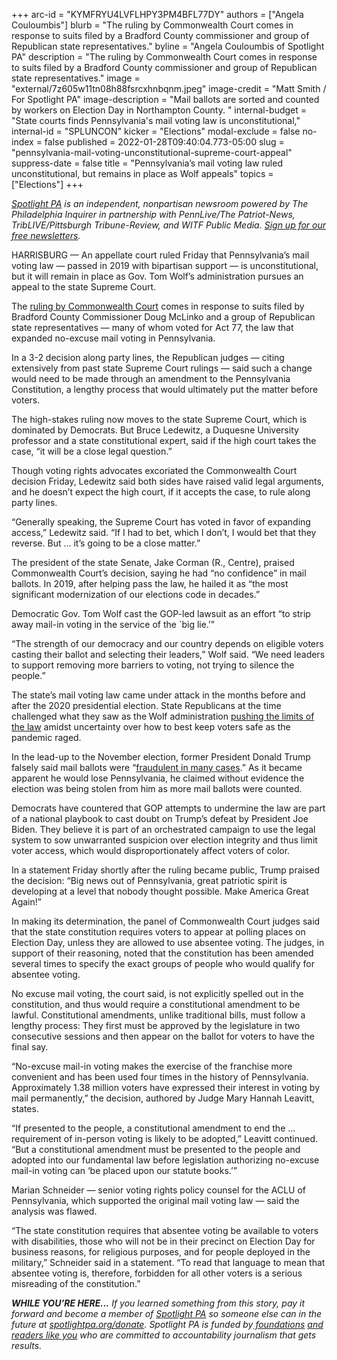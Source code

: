 +++
arc-id = "KYMFRYU4LVFLHPY3PM4BFL77DY"
authors = ["Angela Couloumbis"]
blurb = "The ruling by Commonwealth Court comes in response to suits filed by a Bradford County commissioner and group of Republican state representatives."
byline = "Angela Couloumbis of Spotlight PA"
description = "The ruling by Commonwealth Court comes in response to suits filed by a Bradford County commissioner and group of Republican state representatives."
image = "external/7z605w11tn08h88fsrcxhnbqnm.jpeg"
image-credit = "Matt Smith / For Spotlight PA"
image-description = "Mail ballots are sorted and counted by workers on Election Day in Northampton County. "
internal-budget = "State courts finds Pennsylvania's mail voting law is unconstitutional,"
internal-id = "SPLUNCON"
kicker = "Elections"
modal-exclude = false
no-index = false
published = 2022-01-28T09:40:04.773-05:00
slug = "pennsylvania-mail-voting-unconstitutional-supreme-court-appeal"
suppress-date = false
title = "Pennsylvania’s mail voting law ruled unconstitutional, but remains in place as Wolf appeals"
topics = ["Elections"]
+++

<a href="https://www.spotlightpa.org/"><i>Spotlight PA</i></a><i> is an independent, nonpartisan newsroom powered by The Philadelphia Inquirer in partnership with PennLive/The Patriot-News, TribLIVE/Pittsburgh Tribune-Review, and WITF Public Media. </i><a href="https://www.spotlightpa.org/newsletters"><i>Sign up for our free newsletters</i></a><i>.</i>

HARRISBURG — An appellate court ruled Friday that Pennsylvania’s mail voting law — passed in 2019 with bipartisan support — is unconstitutional, but it will remain in place as Gov. Tom Wolf’s administration pursues an appeal to the state Supreme Court.

The <a href="https://www.pacourts.us/assets/opinions/Commonwealth/out/244MD21_1-28-22.pdf?cb=1" target="_blank">ruling by Commonwealth Court</a> comes in response to suits filed by Bradford County Commissioner Doug McLinko and a group of Republican state representatives — many of whom voted for Act 77, the law that expanded no-excuse mail voting in Pennsylvania.

In a 3-2 decision along party lines, the Republican judges — citing extensively from past state Supreme Court rulings — said such a change would need to be made through an amendment to the Pennsylvania Constitution, a lengthy process that would ultimately put the matter before voters.

<script src="https://www.spotlightpa.org/embed.js" async></script><div data-spl-embed-version="1" data-spl-src="https://www.spotlightpa.org/embeds/newsletter/"></div>

The high-stakes ruling now moves to the state Supreme Court, which is dominated by Democrats. But Bruce Ledewitz, a Duquesne University professor and a state constitutional expert, said if the high court takes the case, “it will be a close legal question.”

Though voting rights advocates excoriated the Commonwealth Court decision Friday, Ledewitz said both sides have raised valid legal arguments, and he doesn’t expect the high court, if it accepts the case, to rule along party lines.

“Generally speaking, the Supreme Court has voted in favor of expanding access,” Ledewitz said. “If I had to bet, which I don’t, I would bet that they reverse. But … it’s going to be a close matter.”

The president of the state Senate, Jake Corman (R., Centre), praised Commonwealth Court’s decision, saying he had “no confidence” in mail ballots. In 2019, after helping pass the law, he hailed it as “the most significant modernization of our elections code in decades.”

Democratic Gov. Tom Wolf cast the GOP-led lawsuit as an effort “to strip away mail-in voting in the service of the `big lie.’”

“The strength of our democracy and our country depends on eligible voters casting their ballot and selecting their leaders,” Wolf said. “We need leaders to support removing more barriers to voting, not trying to silence the people.”

The state’s mail voting law came under attack in the months before and after the 2020 presidential election. State Republicans at the time challenged what they saw as the<b> </b>Wolf administration <a href="https://www.spotlightpa.org/news/2020/12/pennsylvania-election-2020-act-77-mail-voting-republican-audit/" target="_blank">pushing the limits of the law</a> amidst uncertainty over how to best keep voters safe as the pandemic raged.

In the lead-up to the November election, former President Donald Trump falsely said mail ballots were “<a href="https://web.archive.org/20220101094425/https://www.nytimes.com/article/mail-in-voting-explained.html">fraudulent in many cases</a>.” As it became apparent he would lose Pennsylvania, he claimed without evidence the election was being stolen from him as more mail ballots were counted.

Democrats have countered that GOP attempts to undermine the law are part of a national playbook to cast doubt on Trump’s defeat by President Joe Biden. They believe it is part of an orchestrated campaign to use the legal system to sow unwarranted suspicion over election integrity and thus limit voter access, which would disproportionately affect voters of color.

In a statement Friday shortly after the ruling became public, Trump praised the decision: “Big news out of Pennsylvania, great patriotic spirit is developing at a level that nobody thought possible. Make America Great Again!”

In making its determination, the panel of Commonwealth Court judges said that the state constitution requires voters to appear at polling places on Election Day, unless they are allowed to use absentee voting. The judges, in support of their reasoning, noted that the constitution has been amended several times to specify the exact groups of people who would qualify for absentee voting.

<script src="https://www.spotlightpa.org/embed.js" async></script><div data-spl-embed-version="1" data-spl-src="https://www.spotlightpa.org/embeds/donate/"></div>

No excuse mail voting, the court said, is not explicitly spelled out in the constitution, and thus would require a constitutional amendment to be lawful. Constitutional amendments, unlike traditional bills, must follow a lengthy process: They first must be approved by the legislature in two consecutive sessions and then appear on the ballot for voters to have the final say.

“No-excuse mail-in voting makes the exercise of the franchise more convenient and has been used four times in the history of Pennsylvania. Approximately 1.38 million voters have expressed their interest in voting by mail permanently,” the decision, authored by Judge Mary Hannah Leavitt, states.

“If presented to the people, a constitutional amendment to end the ... requirement of in-person voting is likely to be adopted,” Leavitt continued. “But a constitutional amendment must be presented to the people and adopted into our fundamental law before legislation authorizing no-excuse mail-in voting can ‘be placed upon our statute books.’”

Marian Schneider — senior voting rights policy counsel for the ACLU of Pennsylvania, which supported the original mail voting law — said the analysis was flawed.

“The state constitution requires that absentee voting be available to voters with disabilities, those who will not be in their precinct on Election Day for business reasons, for religious purposes, and for people deployed in the military,” Schneider said in a statement. “To read that language to mean that absentee voting is, therefore, forbidden for all other voters is a serious misreading of the constitution.”

<i><b>WHILE YOU’RE HERE...</b></i><i> If you learned something from this story, pay it forward and become a member of </i><a href="https://www.spotlightpa.org/"><i>Spotlight PA</i></a><i> so someone else can in the future at </i><a href="https://www.spotlightpa.org/donate"><i>spotlightpa.org/donate</i></a><i>. Spotlight PA is funded by</i><a href="https://www.spotlightpa.org/support"><i> foundations</i></a><i> </i><a href="https://www.spotlightpa.org/support"><i>and readers like you</i></a><i> who are committed to accountability journalism that gets results.</i>
